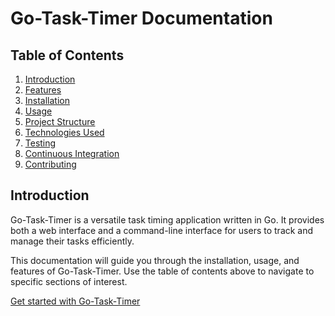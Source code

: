 # Go-Task-Timer Documentation

## Table of Contents
1. [Introduction](#introduction)
2. [Features](features.md)
3. [Installation](installation.md)
4. [Usage](usage.md)
5. [Project Structure](project-structure.md)
6. [Technologies Used](technologies.md)
7. [Testing](testing.md)
8. [Continuous Integration](ci.md)
9. [Contributing](contributing.md)

## Introduction

Go-Task-Timer is a versatile task timing application written in Go. It provides both a web interface and a command-line interface for users to track and manage their tasks efficiently.

This documentation will guide you through the installation, usage, and features of Go-Task-Timer. Use the table of contents above to navigate to specific sections of interest.

[Get started with Go-Task-Timer](installation.md)